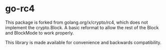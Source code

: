 # go-rc4

This package is forked from golang.org/x/crypto/rc4, which does not implement
the crypto.Block.  A basic reformat to allow the rest of the Block and
BlockMode to work properly.

This library is made available for convenience and backwards compatibility.
